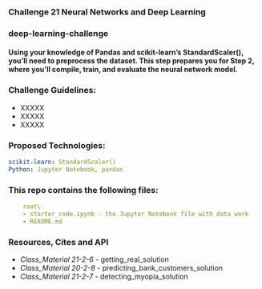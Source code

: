 ### Challenge 21 Neural Networks and Deep Learning
###  deep-learning-challenge
#### Using your knowledge of Pandas and scikit-learn’s StandardScaler(), you’ll need to preprocess the dataset. This step prepares you for Step 2, where you'll compile, train, and evaluate the neural network model.

### Challenge Guidelines:
- XXXXX
- XXXXX
- XXXXX

### Proposed Technologies:
```yaml
scikit-learn: StandardScaler()
Python: Jupyter Notebook, pandas
```

### This repo contains the following files:
```yaml
    root\
    - starter_code.ipynb - the Jupyter Notebook file with data work
    - README.md
```



### Resources, Cites and API
- *Class_Material 21-2-6* - getting_real_solution
- *Class_Material 20-2-8* - predicting_bank_customers_solution
- *Class_Material 21-2-7* - detecting_myopia_solution
